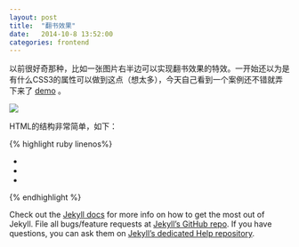 ```yaml
---
layout: post
title:  "翻书效果"
date:   2014-10-8 13:52:00
categories: frontend
---
```


以前很好奇那种，比如一张图片右半边可以实现翻书效果的特效。一开始还以为是有什么CSS3的属性可以做到这点（想太多），今天自己看到一个案例还不错就弄下来了 [demo][demoSite] 。

<img src="{{site.url}}sysutangzxBlog/source/2014-10-08-book-effect-1.png">

HTML的结构非常简单，如下：

{% highlight ruby linenos%}
<div class="cover">
     <div class="inner-controls">
         <ul>
             <li>
                 <a href="#">
                     <span class="entypo-play"></span>
                 </a>
             </li>
             <li>
                 <a href="#">
                     <span class="entypo-download"></span>
                 </a>
             </li>
             <li>
                 <a href="#">
                     <span class="entypo-share"></span>
                 </a>
            </li>
         </ul>
    </div>
</div>
{% endhighlight %}

Check out the [Jekyll docs][jekyll] for more info on how to get the most out of Jekyll. File all bugs/feature requests at [Jekyll’s GitHub repo][jekyll-gh]. If you have questions, you can ask them on [Jekyll’s dedicated Help repository][jekyll-help].


[demoSite]:    http://cody1991.github.io/onlineTest/cssdesk/4/index.html
[jekyll]:      http://jekyllrb.com
[jekyll-gh]:   https://github.com/jekyll/jekyll
[jekyll-help]: https://github.com/jekyll/jekyll-help
